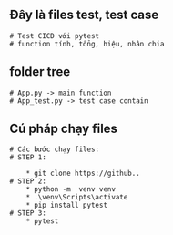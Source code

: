## Đây là files test, test case 
    
    # Test CICD với pytest 
    # function tính, tổng, hiệu, nhân chia 

## folder tree

    # App.py -> main function 
    # App_test.py -> test case contain

## Cú pháp chạy files

    # Các bước chạy files:
    # STEP 1: 
 
        * git clone https://github..
    # STEP 2:
        * python -m  venv venv 
        * .\venv\Scripts\activate
        * pip install pytest
    # STEP 3:    
        * pytest
